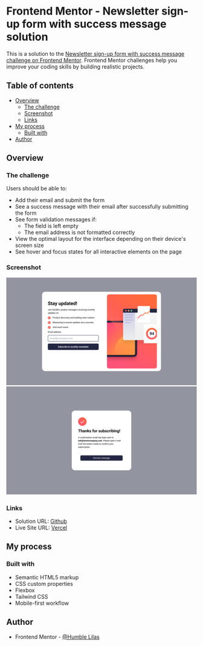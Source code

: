 # Frontend Mentor - Newsletter sign-up form with success message solution

This is a solution to the [Newsletter sign-up form with success message challenge on Frontend Mentor](https://www.frontendmentor.io/challenges/newsletter-signup-form-with-success-message-3FC1AZbNrv). Frontend Mentor challenges help you improve your coding skills by building realistic projects. 

## Table of contents

- [Overview](#overview)
  - [The challenge](#the-challenge)
  - [Screenshot](#screenshot)
  - [Links](#links)
- [My process](#my-process)
  - [Built with](#built-with)
- [Author](#author)



## Overview

### The challenge

Users should be able to:

- Add their email and submit the form
- See a success message with their email after successfully submitting the form
- See form validation messages if:
  - The field is left empty
  - The email address is not formatted correctly
- View the optimal layout for the interface depending on their device's screen size
- See hover and focus states for all interactive elements on the page

### Screenshot

![](./back.png)
![](./front.png)


### Links

- Solution URL: [Github](https://github.com/humbl3LilaS/interactive-rating-component-main.git)
- Live Site URL: [Vercel](https://newsletter-sign-up-with-success-message-three.vercel.app)

## My process

### Built with

- Semantic HTML5 markup
- CSS custom properties
- Flexbox
- Tailwind CSS
- Mobile-first workflow



## Author

- Frontend Mentor - [@Humble Lilas](https://www.frontendmentor.io/profile/humbl3lalis)
